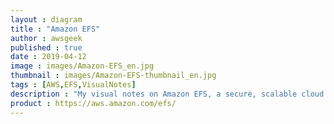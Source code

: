 ```yaml
---
layout : diagram
title : "Amazon EFS"
author : awsgeek
published : true
date : 2019-04-12
image : images/Amazon-EFS_en.jpg
thumbnail : images/Amazon-EFS-thumbnail_en.jpg
tags : [AWS,EFS,VisualNotes]
description : "My visual notes on Amazon EFS, a secure, scalable cloud file system for your Linux applications "
product : https://aws.amazon.com/efs/
---
```

